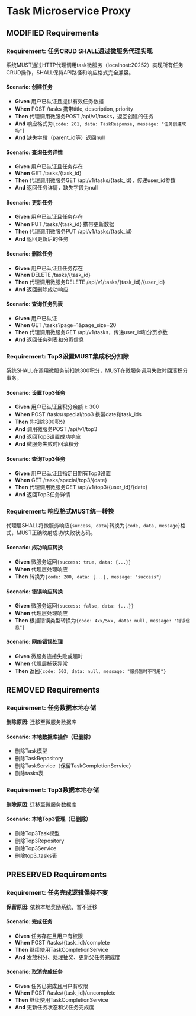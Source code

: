 # Task Microservice Proxy

## MODIFIED Requirements

### Requirement: 任务CRUD SHALL通过微服务代理实现
系统MUST通过HTTP代理调用task微服务（localhost:20252）实现所有任务CRUD操作，SHALL保持API路径和响应格式完全兼容。

#### Scenario: 创建任务
- **Given** 用户已认证且提供有效任务数据
- **When** POST /tasks 携带title, description, priority
- **Then** 代理调用微服务POST /api/v1/tasks，返回创建的任务
- **And** 响应格式为`{code: 201, data: TaskResponse, message: "任务创建成功"}`
- **And** 缺失字段（parent_id等）返回null

#### Scenario: 查询任务详情
- **Given** 用户已认证且任务存在
- **When** GET /tasks/{task_id}
- **Then** 代理调用微服务GET /api/v1/tasks/{task_id}，传递user_id参数
- **And** 返回任务详情，缺失字段为null

#### Scenario: 更新任务
- **Given** 用户已认证且任务存在
- **When** PUT /tasks/{task_id} 携带更新数据
- **Then** 代理调用微服务PUT /api/v1/tasks/{task_id}
- **And** 返回更新后的任务

#### Scenario: 删除任务
- **Given** 用户已认证且任务存在
- **When** DELETE /tasks/{task_id}
- **Then** 代理调用微服务DELETE /api/v1/tasks/{task_id}/{user_id}
- **And** 返回删除成功响应

#### Scenario: 查询任务列表
- **Given** 用户已认证
- **When** GET /tasks?page=1&page_size=20
- **Then** 代理调用微服务GET /api/v1/tasks，传递user_id和分页参数
- **And** 返回任务列表和分页信息

### Requirement: Top3设置MUST集成积分扣除
系统SHALL在调用微服务前扣除300积分，MUST在微服务调用失败时回滚积分事务。

#### Scenario: 设置Top3任务
- **Given** 用户已认证且积分余额 ≥ 300
- **When** POST /tasks/special/top3 携带date和task_ids
- **Then** 先扣除300积分
- **And** 调用微服务POST /api/v1/top3
- **And** 返回Top3设置成功响应
- **And** 微服务失败时回滚积分

#### Scenario: 查询Top3任务
- **Given** 用户已认证且指定日期有Top3设置
- **When** GET /tasks/special/top3/{date}
- **Then** 代理调用微服务GET /api/v1/top3/{user_id}/{date}
- **And** 返回Top3任务详情

### Requirement: 响应格式MUST统一转换
代理层SHALL将微服务响应`{success, data}`转换为`{code, data, message}`格式，MUST正确映射成功/失败状态码。

#### Scenario: 成功响应转换
- **Given** 微服务返回`{success: true, data: {...}}`
- **When** 代理层处理响应
- **Then** 转换为`{code: 200, data: {...}, message: "success"}`

#### Scenario: 错误响应转换
- **Given** 微服务返回`{success: false, data: {...}}`
- **When** 代理层处理响应
- **Then** 根据错误类型转换为`{code: 4xx/5xx, data: null, message: "错误信息"}`

#### Scenario: 网络错误处理
- **Given** 微服务连接失败或超时
- **When** 代理层捕获异常
- **Then** 返回`{code: 503, data: null, message: "服务暂时不可用"}`

## REMOVED Requirements

### Requirement: 任务数据本地存储
**删除原因**: 迁移至微服务数据库

#### Scenario: 本地数据库操作（已删除）
- 删除Task模型
- 删除TaskRepository
- 删除TaskService（保留TaskCompletionService）
- 删除tasks表

### Requirement: Top3数据本地存储
**删除原因**: 迁移至微服务数据库

#### Scenario: 本地Top3管理（已删除）
- 删除Top3Task模型
- 删除Top3Repository
- 删除Top3Service
- 删除top3_tasks表

## PRESERVED Requirements

### Requirement: 任务完成逻辑保持不变
**保留原因**: 依赖本地奖励系统，暂不迁移

#### Scenario: 完成任务
- **Given** 任务存在且用户有权限
- **When** POST /tasks/{task_id}/complete
- **Then** 继续使用TaskCompletionService
- **And** 发放积分、处理抽奖、更新父任务完成度

#### Scenario: 取消完成任务
- **Given** 任务已完成且用户有权限
- **When** POST /tasks/{task_id}/uncomplete
- **Then** 继续使用TaskCompletionService
- **And** 更新任务状态和父任务完成度
